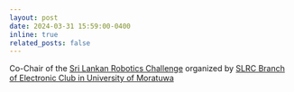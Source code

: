 ```yaml
---
layout: post
date: 2024-03-31 15:59:00-0400
inline: true
related_posts: false
---
```


Co-Chair of the [Sri Lankan Robotics Challenge](https://ent.uom.lk/eclub-events/slrc/) organized by [SLRC Branch of Electronic Club in University of Moratuwa](https://ent.uom.lk/electronic-club-about/#SLRC-Branch)

